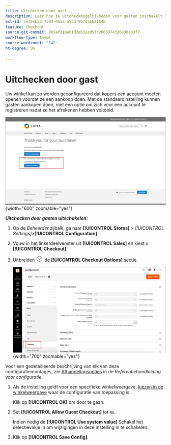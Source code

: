 ```yaml
---
title: Uitchecken door gast
description: Leer hoe je uitcheckmogelijkheden voor gasten inschakelt in je winkel.
exl-id: ce25eba3-7503-46aa-a5cd-9b7d5662164b
feature: Checkout
source-git-commit: 8b5af316ab1d2e632ed5fc2066974326830ab3f7
workflow-type: tm+mt
source-wordcount: '142'
ht-degree: 0%

---
```


# Uitchecken door gast

Uw winkel kan zo worden geconfigureerd dat kopers een account moeten openen voordat ze een aankoop doen. Met de standaardinstelling kunnen gasten aankopen doen, met een optie om zich voor een account te registreren nadat ze het afrekenen hebben voltooid.

![In de winkel Luminantie wordt Uitchecken als gast weergegeven](./assets/storefront-checkout-as-guest.png){width="600" zoomable="yes"}

**_Uitchecken door gasten uitschakelen:_**

1. Op de _Beheerder_ zijbalk, ga naar **[!UICONTROL Stores]** > _[!UICONTROL Settings]_>**[!UICONTROL Configuration]**.

1. Vouw in het linkerdeelvenster uit **[!UICONTROL Sales]** en kiest u **[!UICONTROL Checkout]**.

1. Uitbreiden ![Expansiekiezer](../assets/icon-display-expand.png) de **[!UICONTROL Checkout Options]** sectie.

   ![Uitgebreide opties voor uitchecken op de configuratiepagina](./assets/checkout-checkout-options.png){width="700" zoomable="yes"}

Voor een gedetailleerde beschrijving van elk van deze configuratiemontages, zie [Afhandelingsopties](../configuration-reference/sales/checkout.md#checkout-options) in de _Referentiehandleiding voor configuratie_.

1. Als de instelling geldt voor een specifieke winkelweergave, [kiezen in de winkelweergave](../configuration-reference/scope-change.md#set-the-scope) waar de configuratie van toepassing is.

   Klik op **[!UICONTROL OK]** om door te gaan.

1. Set **[!UICONTROL Allow Guest Checkout]** tot `No`.

   Indien nodig de **[!UICONTROL Use system value]** Schakel het selectievakje in om wijzigingen in deze instelling in te schakelen.

1. Klik op **[!UICONTROL Save Config]**.
